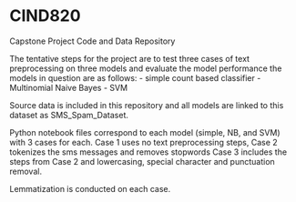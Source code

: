 # CIND820
Capstone Project Code and Data Repository

The tentative steps for the project are to test three cases of text preprocessing on three models and evaluate the model performance
the models in question are as follows:
    - simple count based classifier
    - Multinomial Naive Bayes
    - SVM
    
Source data is included in this repository and all models are linked to this dataset as SMS_Spam_Dataset.

Python notebook files correspond to each model (simple, NB, and SVM) with 3 cases for each.
Case 1 uses no text preprocessing steps, Case 2 tokenizes the sms messages and removes stopwords
Case 3 includes the steps from Case 2 and lowercasing, special character and punctuation removal.

Lemmatization is conducted on each case.
